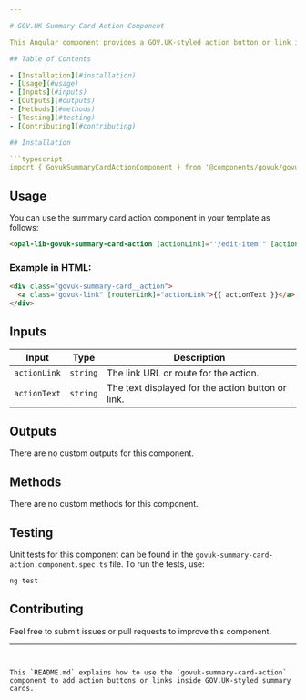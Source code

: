 ```yaml
---

# GOV.UK Summary Card Action Component

This Angular component provides a GOV.UK-styled action button or link inside a summary card, allowing users to take actions such as editing or deleting information.

## Table of Contents

- [Installation](#installation)
- [Usage](#usage)
- [Inputs](#inputs)
- [Outputs](#outputs)
- [Methods](#methods)
- [Testing](#testing)
- [Contributing](#contributing)

## Installation

```typescript
import { GovukSummaryCardActionComponent } from '@components/govuk/govuk-summary-card-action/govuk-summary-card-action.component';
```

## Usage

You can use the summary card action component in your template as follows:

```html
<opal-lib-govuk-summary-card-action [actionLink]="'/edit-item'" [actionText]="'Edit'"></opal-lib-govuk-summary-card-action>
```

### Example in HTML:

```html
<div class="govuk-summary-card__action">
  <a class="govuk-link" [routerLink]="actionLink">{{ actionText }}</a>
</div>
```

## Inputs

| Input        | Type     | Description                                       |
| ------------ | -------- | ------------------------------------------------- |
| `actionLink` | `string` | The link URL or route for the action.             |
| `actionText` | `string` | The text displayed for the action button or link. |

## Outputs

There are no custom outputs for this component.

## Methods

There are no custom methods for this component.

## Testing

Unit tests for this component can be found in the `govuk-summary-card-action.component.spec.ts` file. To run the tests, use:

```bash
ng test
```

## Contributing

Feel free to submit issues or pull requests to improve this component.

---
```


This `README.md` explains how to use the `govuk-summary-card-action` component to add action buttons or links inside GOV.UK-styled summary cards.
